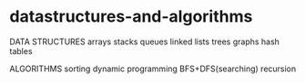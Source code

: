 # datastructures-and-algorithms

DATA STRUCTURES
arrays 
stacks 
queues
linked lists
trees
graphs
hash tables

ALGORITHMS
sorting
dynamic programming
BFS+DFS(searching)
recursion
